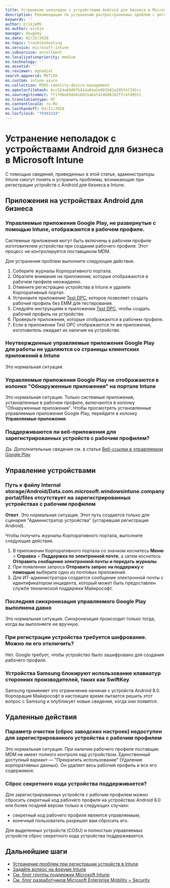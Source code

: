 ```yaml
---
title: Устранение неполадок с устройствами Android для бизнеса в Microsoft Intune
description: Рекомендации по устранению распространенных проблем с регистрацией устройств с Android в Intune.
keywords: ''
author: ErikjeMS
ms.author: erikje
manager: dougeby
ms.date: 02/25/2020
ms.topic: troubleshooting
ms.service: microsoft-intune
ms.subservice: enrollment
ms.localizationpriority: medium
ms.technology: ''
ms.assetid: ''
ms.reviewer: mghadial
search.appverid: MET150
ms.custom: intune-azure
ms.collection: M365-identity-device-management
ms.openlocfilehash: bcc524a69d0fb41da84a2e882b81a205fe7192cc
ms.sourcegitcommit: 7f17d6eb9dd41b031a6af4148863d2ffc4f49551
ms.translationtype: HT
ms.contentlocale: ru-RU
ms.lasthandoff: 04/21/2020
ms.locfileid: "79363334"
---
```

# <a name="troubleshoot-android-enterprise-device-problems-in-microsoft-intune"></a>Устранение неполадок с устройствами Android для бизнеса в Microsoft Intune

С помощью сведений, приведенных в этой статье, администраторы Intune смогут понять и устранить проблемы, возникающие при регистрации устройств с Android для бизнеса в Intune.

## <a name="apps-on-android-enterprise-devices"></a>Приложения на устройствах Android для бизнеса

### <a name="managed-google-play-apps-that-arent-deployed-through-intune-are-displayed-in-the-work-profile"></a>Управляемые приложения Google Play, не развернутые с помощью Intune, отображаются в рабочем профиле.
Системные приложения могут быть включены в рабочем профиле изготовителем устройства при создании рабочего профиля. Этот процесс не контролируется поставщиком MDM.

Для устранения проблем выполните следующие действия.

  1. Соберите журналы Корпоративного портала.
  2. Обратите внимание на приложения, которые отображаются в рабочем профиле неожиданно.
  3. Отмените регистрацию устройства в Intune и удалите Корпоративный портал.
  4. Установите приложение [Test DPC](https://play.google.com/store/apps/details?id=com.afwsamples.testdpc), которое позволяет создать рабочий профиль без EMM для тестирования.
  5. Следуйте инструкциям в приложении [Test DPC](https://play.google.com/store/apps/details?id=com.afwsamples.testdpc), чтобы создать рабочий профиль на устройстве.
  6. Проверьте приложения, которые отображаются в рабочем профиле. 
  7. Если в приложении Test DPC отображаются те же приложения, изготовитель ожидает их наличия на устройстве.

### <a name="unapproved-managed-google-play-for-work-store-apps-arent-being-removed-from-the-client-apps-page-in-intune"></a>Неутвержденные управляемые приложения Google Play для работы не удаляются со страницы клиентских приложений в Intune
Это нормальная ситуация.

### <a name="managed-google-play-apps-arent-being-reported-under-the-discovered-apps-blade-in-the-intune-portal"></a>Управляемые приложения Google Play не отображаются в колонке "Обнаруженные приложения" на портале Intune
Это нормальная ситуация. Только системные приложения, установленные в рабочем профиле, включаются в колонку "Обнаруженные приложения". Чтобы просмотреть установленные управляемые приложения Google Play, перейдите в колонку **Управляемые приложения**.

### <a name="are-web-applications-supported-for-work-profile-enrolled-devices"></a>Поддерживаются ли веб-приложения для зарегистрированных устройств с рабочим профилем?
Да. Дополнительные сведения см. в статье [Веб-ссылки в управляемом Google Play](../apps/apps-add-android-for-work.md#managed-google-play-web-links)

## <a name="device-management"></a>Управление устройствами

### <a name="file-path-internal-storageandroiddatacommicrosoftwindowsintunecompanyportalfiles-missing-on-work-profile-enrolled-devices"></a>Путь к файлу Internal storage/Android/Data.com.microsoft.windowsintune.companyportal/files отсутствует на зарегистрированных устройствах с рабочим профилем

  **Ответ**. Это нормальная ситуация. Этот путь создается только для сценария "Администратор устройства" (устаревшая регистрация Android).

  Чтобы получить журналы Корпоративного портала, выполните следующие действия.

  1. В приложении Корпоративного портала со значком коснитесь **Меню** > **Справка** > **Поддержка по электронной почте**, а затем коснитесь **Отправить сообщение электронной почты и передать журналы**. 
  2. При появлении запроса **Отправить запрос на поддержку с помощью** выберите одно из почтовых приложений.
  3. Для ИТ-администратора создается сообщение электронной почты с идентификатором инцидента, который может быть предоставлен службе технической поддержки Майкрософт.

### <a name="managed-google-play-last-sync-time--hasnt-been-updated-in-days"></a>Последняя синхронизация управляемого Google Play выполнена давно
Это нормальная ситуация. Синхронизация происходит только тогда, когда вы выполняете ее вручную.

### <a name="encryption-is-required-when-a-device-is-enrolled-can-it-be-turned-off"></a>При регистрации устройства требуется шифрование. Можно ли его отключить?
Нет. Google требует, чтобы устройство было зашифровано для создания рабочего профиля. 

### <a name="samsung-devices-are-blocking-the-use-of-third-party-keyboards-like-swiftkey"></a>Устройства Samsung блокируют использование клавиатур сторонних производителей, таких как SwiftKey
Samsung применяет это ограничение начиная с устройств Android 8.0. Корпорация Майкрософт в настоящее время пытается решить этот вопрос с Samsung и опубликует новые сведения, когда они появятся.

## <a name="remote-actions"></a>Удаленные действия

### <a name="wipe-factory-reset-option-isnt-available-for-work-profile-enrolled-device"></a>Параметр очистки (сброс заводских настроек) недоступен для зарегистрированного устройства с рабочим профилем
Это нормальная ситуация. При наличии рабочего профиля поставщик MDM не имеет полного контроля над устройством. Единственный доступный вариант — "Прекратить использование" (Удаление корпоративных данных). Он удаляет весь рабочий профиль и все его содержимое.

### <a name="is-device-passcode-reset-supported"></a>Сброс секретного кода устройства поддерживается?
Для зарегистрированных устройств с рабочим профилем можно сбросить секретный код рабочего профиля на устройствах Android 8.0 или более поздней версии только в следующих случаях:
- секретный код рабочего профиля является управляемым;
- конечный пользователь разрешил вам сбросить его.

Для выделенных устройств (COSU) и полностью управляемых устройств сброс секретного кода устройства поддерживается.


## <a name="next-steps"></a>Дальнейшие шаги

- [Устранение проблем при регистрации устройств в Intune](troubleshoot-device-enrollment-in-intune.md)
- [Задайте вопрос на форуме Intune](https://social.technet.microsoft.com/Forums/%7Blang-locale%7D/home?category=microsoftintune&filter=alltypes&sort=lastpostdesc)
- [См. блог группы поддержки Microsoft Intune](https://techcommunity.microsoft.com/t5/Intune-Customer-Success/bg-p/IntuneCustomerSuccess)
- [См. блог разработчиков Microsoft Enterprise Mobility + Security](https://techcommunity.microsoft.com/t5/Azure-Active-Directory-Identity/Announcing-the-public-preview-of-Azure-AD-group-based-license/ba-p/245210)